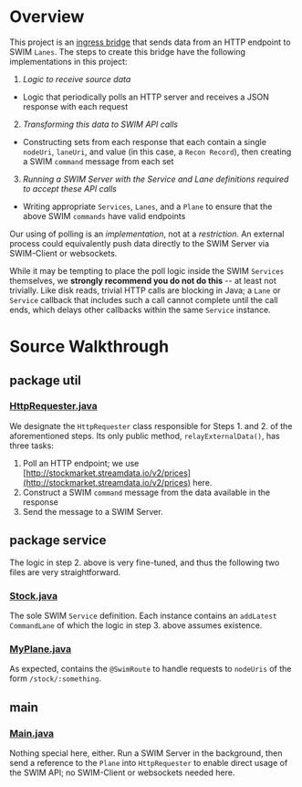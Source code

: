 # Overview

This project is an [ingress bridge](https://developer.swim.ai/bridges/ingress) that sends data from an HTTP endpoint to SWIM `Lanes`. The steps to create this bridge have the following implementations in this project:

1. *Logic to receive source data*
  * Logic that periodically polls an HTTP server and receives a JSON response with each request
2. *Transforming this data to SWIM API calls*
  * Constructing sets from each response that each contain a single `nodeUri`, `laneUri`, and value (in this case, a `Recon Record`), then creating a SWIM `command` message from each set
3. *Running a SWIM Server with the Service and Lane definitions required to accept these API calls*
  * Writing appropriate `Services`, `Lanes`, and a `Plane` to ensure that the above SWIM `commands` have valid endpoints

Our using of polling is an *implementation*, not at a *restriction*. An external process could equivalently push data directly to the SWIM Server via SWIM-Client or websockets.

While it may be tempting to place the poll logic inside the SWIM `Services` themselves, we **strongly recommend you do not do this** -- at least not trivially. Like disk reads, trivial HTTP calls are blocking in Java; a `Lane` or `Service` callback that includes such a call cannot complete until the call ends, which delays other callbacks within the same `Service` instance.

# Source Walkthrough

## package util

### [HttpRequester.java](https://github.com/swimit/swim-academy/blob/master/bridges/http/src/main/java/ai/swim/util/HttpRequester.java)

We designate the `HttpRequester` class responsible for Steps 1. and 2. of the aforementioned steps. Its only public method, `relayExternalData()`, has three tasks:

1. Poll an HTTP endpoint; we use [http://stockmarket.streamdata.io/v2/prices](http://stockmarket.streamdata.io/v2/prices) here.
2. Construct a SWIM `command` message from the data available in the response
3. Send the message to a SWIM Server.

## package service

The logic in step 2. above is very fine-tuned, and thus the following two files are very straightforward.

### [Stock.java](https://github.com/swimit/swim-academy/blob/master/bridges/http/src/main/java/ai/swim/service/Stock.java)

The sole SWIM `Service` definition. Each instance contains an `addLatest` `CommandLane` of which the logic in step 3. above assumes existence.

### [MyPlane.java](https://github.com/swimit/swim-academy/blob/master/bridges/http/src/main/java/ai/swim/service/MyPlane.java)

As expected, contains the `@SwimRoute` to handle requests to `nodeUris` of the form `/stock/:something`.

## main

### [Main.java](https://github.com/swimit/swim-academy/blob/master/bridges/csv/src/main/java/ai/swim/Main.java)

Nothing special here, either. Run a SWIM Server in the background, then send a reference to the `Plane` into `HttpRequester` to enable direct usage of the SWIM API; no SWIM-Client or websockets needed here.
